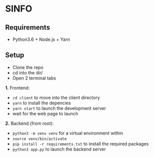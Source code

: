 # SINFO

## Requirements

- Python3.6 + Node.js + Yarn

## Setup

- Clone the repo
- cd into the dir/
- Open 2 terminal tabs

**1.** Frontend:

- `cd client` to move into the client directory
- `yarn` to install the depencies
- `yarn start` to launch the development server
- wait for the web page to launch

**2.** Backend (from root):

- `python3 -m venv venv` for a virtual environment within
- `source venv/bin/activate`
- `pip install -r requirements.txt` to install the required packages
- `python3 app.py` to launch the backend server
